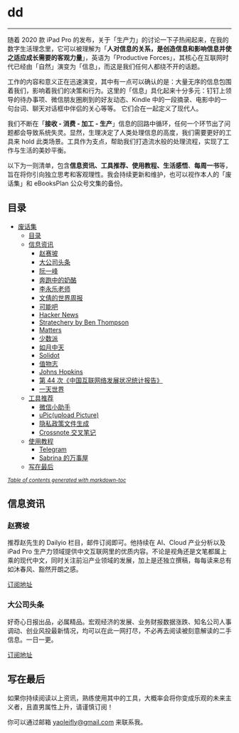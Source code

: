 # dd

------

随着 2020 款 iPad Pro 的发布，关于「生产力」的讨论一下子热闹起来，在我的数字生活理念里，它可以被理解为「**人对信息的关系，是创造信息和影响信息并使之适应成长需要的客观力量**」，英语为「Productive Forces」，其核心在互联网时代已经由「自然」演变为「信息」，而这是我们任何人都绕不开的话题。

工作的内容和意义正在迅速演变，其中有一点可以确认的是：大量无序的信息包围着我们，影响着我们的决策和行为。这里的「信息」具化起来十分多元：钉钉上领导的待办事项、微信朋友圈刷到的好友动态、Kindle 中的一段摘录、电影中的一句台词、聊天对话框中伴侣的关心等等。 它们合在一起定义了现代人。

我们不断在「**接收 - 消费 - 加工 - 生产**」信息的回路中循环，任何一个环节出了问题都会导致系统失灵。显然，生理决定了人类处理信息的高度，我们需要更好的工具来 hold 此类场景。工具作为支点，帮助我们打造流水般的处理流程，实现了工作与生活的美妙平衡。

以下为一则清单，包含**信息资讯、工具推荐、使用教程、生活感悟**、**每周一书**等，旨在将你引向独立思考和客观理性。我会持续更新和维护，也可以视作本人的「废话集」和 eBooksPlan 公众号文集的备份。

## 目录

- [废话集](#---)
  * [目录](#--)
  * [信息资讯](#----)
    + [赵赛坡](#---)
    + [大公司头条](#-----)
    + [阮一峰](#---)
    + [奔跑中的奶酪](#------)
    + [李永乐老师](#-----)
    + [文倩的世界周报](#-------)
    + [可能吧](#---)
    + [Hacker News](#hacker-news)
    + [Stratechery by Ben Thompson](#stratechery-by-ben-thompson)
    + [Matters](#matters)
    + [少数派](#---)
    + [如月中天](#----)
    + [Solidot](#solidot)
    + [值物志](#---)
    + [Johns Hopkins](#johns-hopkins)
    + [第 44 次《中国互联网络发展状况统计报告》](#--44------------------)
    + [一天世界](#----)
  * [工具推荐](#----)
    + [微信小助手](#-----)
    + [uPic(upload Picture)](#upic-upload-picture-)
    + [隐私政策文件生成](#--------)
    + [Crossnote 交叉笔记](#crossnote-----)
  * [使用教程](#----)
    + [Telegram](#telegram)
    + [Sabrina 的万事屋](#sabrina-----)
  * [写在最后](#----)

<small><i><a href='http://ecotrust-canada.github.io/markdown-toc/'>Table of contents generated with markdown-toc</a></i></small>

## 信息资讯

### 赵赛坡

推荐赵先生的 Dailyio 栏目，邮件订阅即可。他持续在 AI、Cloud 产业分析以及 iPad Pro 生产力领域提供中文互联网里的优质内容。不论是视角还是文笔都属上乘的现代中文，同时关注前沿产业领域的发展，加上是还独立撰稿，每每读来总有如沐春风、豁然开朗之感。

 [订阅地址](https://iois.me/daily\_me\_subscribe)

### 大公司头条

好奇心日报出品，必属精品。宏观经济的发展、业务财报数据涨跌、知名公司人事调动、创业风投最新情况，均可以在此一网打尽，不必再去阅读被刻意解读的二手信息。一日一更。

[订阅地址](https://www.mysubmail.com/subscribe/686Tt3)



## 写在最后

如果你持续阅读以上资讯，熟练使用其中的工具，大概率会将你变成乐观的未来主义者，且直男属性上升，请谨慎订阅！

你可以通过邮箱 yaoleifly@gmail.com 来联系我。
